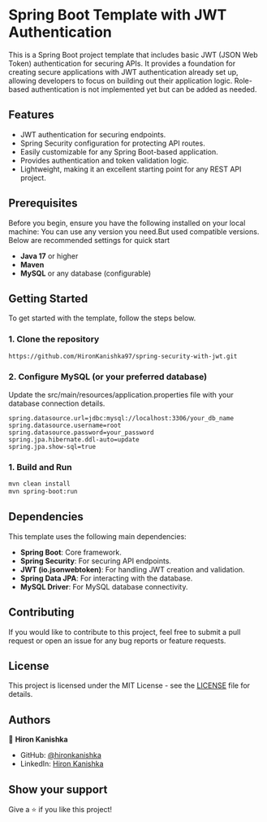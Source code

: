 # Spring Boot Template with JWT Authentication

This is a Spring Boot project template that includes basic JWT (JSON Web Token) authentication for securing APIs. It provides a foundation for creating secure applications with JWT authentication already set up, allowing developers to focus on building out their application logic. Role-based authentication is not implemented yet but can be added as needed.

## Features

- JWT authentication for securing endpoints.
- Spring Security configuration for protecting API routes.
- Easily customizable for any Spring Boot-based application.
- Provides authentication and token validation logic.
- Lightweight, making it an excellent starting point for any REST API project.

## Prerequisites

Before you begin, ensure you have the following installed on your local machine:
You can use any version you need.But used compatible versions.
Below are recommended settings for quick start
- **Java 17** or higher
- **Maven** 
- **MySQL** or any database (configurable)

## Getting Started

To get started with the template, follow the steps below.

### 1. Clone the repository

```bash
https://github.com/HironKanishka97/spring-security-with-jwt.git
```

### 2. Configure MySQL (or your preferred database)
Update the src/main/resources/application.properties file with your database connection details.
```
spring.datasource.url=jdbc:mysql://localhost:3306/your_db_name
spring.datasource.username=root
spring.datasource.password=your_password
spring.jpa.hibernate.ddl-auto=update
spring.jpa.show-sql=true
```
### 1. Build and Run

```bash
mvn clean install
mvn spring-boot:run

```

## Dependencies

This template uses the following main dependencies:

- **Spring Boot**: Core framework.
- **Spring Security**: For securing API endpoints.
- **JWT (io.jsonwebtoken)**: For handling JWT creation and validation.
- **Spring Data JPA**: For interacting with the database.
- **MySQL Driver**: For MySQL database connectivity.

## Contributing

If you would like to contribute to this project, feel free to submit a pull request or open an issue for any bug reports or feature requests.

## License

This project is licensed under the MIT License - see the [LICENSE](LICENSE.txt) file for details.

## Authors

👤 **Hiron Kanishka**

- GitHub: [@hironkanishka](https://linkedin.com/in/hiron-kanishka)
- LinkedIn: [Hiron Kanishka](https://www.linkedin.com/in/hiron-kanishka/)


## Show your support

Give a ⭐️ if you like this project!